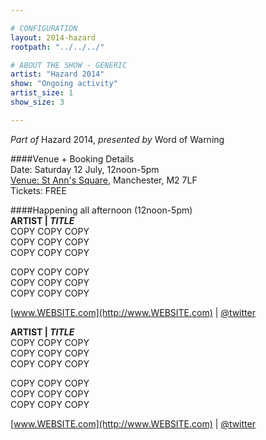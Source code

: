 ```yaml
---

# CONFIGURATION
layout: 2014-hazard
rootpath: "../../../"

# ABOUT THE SHOW - GENERIC
artist: "Hazard 2014"
show: "Ongoing activity"
artist_size: 1
show_size: 3

---
```

*Part of* Hazard 2014, *presented by* Word of Warning       
     
####Venue + Booking Details        
Date: Saturday 12 July, 12noon-5pm       
[Venue: St Ann's Square](http://www), Manchester, M2 7LF      
Tickets: FREE    
                
####Happening all afternoon (12noon-5pm)      
**ARTIST | *TITLE***     
COPY COPY COPY            
COPY COPY COPY             
COPY COPY COPY            
               
COPY COPY COPY             
COPY COPY COPY            
COPY COPY COPY             
                     
[www.WEBSITE.com](http://www.WEBSITE.com) | [@twitter](http://twitter.com/)            
             
**ARTIST | *TITLE***     
COPY COPY COPY            
COPY COPY COPY             
COPY COPY COPY            
               
COPY COPY COPY             
COPY COPY COPY            
COPY COPY COPY             
                     
[www.WEBSITE.com](http://www.WEBSITE.com) | [@twitter](http://twitter.com/)
